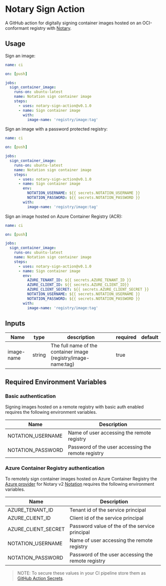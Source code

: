 # Notary Sign Action
A GitHub action for digitally signing container images hosted on an OCI-conformant registry with [Notary](https://github.com/notaryproject/notary).

## Usage

Sign an image:

```yml
name: ci

on: [push]

jobs:
  sign_container_image:
    runs-on: ubuntu-latest
    name: Notation sign container image
    steps:
      - uses: notary-sign-action@v0.1.0
      - name: Sign container image
        with:
          image-name: 'registry/image:tag'
```

Sign an image with a password protected registry:

```yml
name: ci

on: [push]

jobs:
  sign_container_image:
    runs-on: ubuntu-latest
    name: Notation sign container image
    steps:
      - uses: notary-sign-action@v0.1.0
      - name: Sign container image
        env:
          NOTATION_USERNAME: ${{ secrets.NOTATION_USERNAME }}
          NOTATION_PASSWORD: ${{ secrets.NOTATION_PASSWORD }}
        with:
          image-name: 'registry/image:tag'
```

Sign an image hosted on Azure Container Registry (ACR):

```yml
name: ci

on: [push]

jobs:
  sign_container_image:
    runs-on: ubuntu-latest
    name: Notation sign container image
    steps:
      - uses: notary-sign-action@v0.1.0
      - name: Sign container image
        env:
          AZURE_TENANT_ID: ${{ secrets.AZURE_TENANT_ID }}
          AZURE_CLIENT_ID: ${{ secrets.AZURE_CLIENT_ID}}
          AZURE_CLIENT_SECRET: ${{ secrets.AZURE_CLIENT_SECRET }}
          NOTATION_USERNAME: ${{ secrets.NOTATION_USERNAME }}
          NOTATION_PASSWORD: ${{ secrets.NOTATION_PASSWORD }}
        with:
          image-name: 'registry/image:tag'
```

## Inputs

| Name     | type     | description                                     | required | default                  |
| -------- | -------- | ----------------------------------------------- | -------- | ------------------------ |
| image-name | string   | The full name of the container image (registry/image-name:tag)| true    |  |


## Required Environment Variables

### Basic authentication

Signing images hosted on a remote registry with basic auth enabled requires the following environment variables.

Name | Description |
---------|----------|
 NOTATION_USERNAME | Name of user accessing the remote registry |
 NOTATION_PASSWORD | Password of the user accessing the remote registry |

### Azure Container Registry authentication

To remotely sign container images hosted on Azure Container Registry the [Azure provider](https://github.com/Azure/notation-azure-kv) for Notary v2 [Notation](https://github.com/notaryproject/notation) requires the following environment variables.

Name | Description |
---------|----------|
 AZURE_TENANT_ID | Tenant id of the service principal | 
 AZURE_CLIENT_ID | Client id of the service principal  | 
 AZURE_CLIENT_SECRET | Password value of the of the service principal | 
 NOTATION_USERNAME | Name of user accessing the remote registry |
 NOTATION_PASSWORD | Password of the user accessing the remote registry |

> NOTE: 
> To secure these values in your CI pipeline store them as [GitHub Action Secrets](https://docs.github.com/en/actions/security-guides/encrypted-secrets#creating-encrypted-secrets-for-a-repository).


